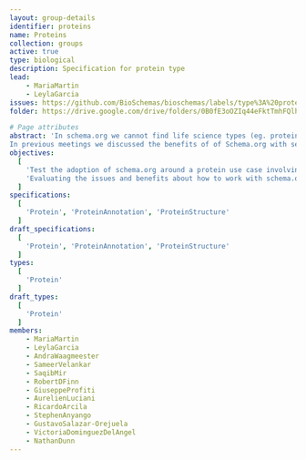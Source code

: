```yaml
---
layout: group-details
identifier: proteins
name: Proteins
collection: groups
active: true
type: biological
description: Specification for protein type
lead:
    - MariaMartin
    - LeylaGarcia
issues: https://github.com/BioSchemas/bioschemas/labels/type%3A%20protein
folder: https://drive.google.com/drive/folders/0B0fE3oOZIq44eFktTmhFQlhLeDA

# Page attributes
abstract: 'In schema.org we cannot find life science types (eg. protein, gene, biological pathway) except those types that overlap with healthcare and medicine domains defined by the health schema.org extension (eg. drug, artery).
In previous meetings we discussed the benefits of of Schema.org with several data providers but we also came with a list of concerns that need to be evaluated to be able to encourage data providers to adopt Bioschemas.'
objectives:
  [
    'Test the adoption of schema.org around a protein use case involving protein resources.',
    'Evaluating the issues and benefits about how to work with schema.org and Bioschemas'
  ]
specifications:
  [
    'Protein', 'ProteinAnnotation', 'ProteinStructure'
  ]
draft_specifications:
  [
    'Protein', 'ProteinAnnotation', 'ProteinStructure'
  ]
types:
  [
    'Protein'
  ]
draft_types:
  [
    'Protein'
  ]
members:
    - MariaMartin
    - LeylaGarcia
    - AndraWaagmeester
    - SameerVelankar
    - SaqibMir
    - RobertDFinn
    - GiuseppeProfiti
    - AurelienLuciani
    - RicardoArcila
    - StephenAnyango
    - GustavoSalazar-Orejuela
    - VictoriaDominguezDelAngel
    - NathanDunn
---
```

